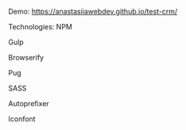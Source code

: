Demo: https://anastasiiawebdev.github.io/test-crm/

Technologies: 
  NPM
  
  Gulp 
  
  Browserify
  
  Pug
  
  SASS
  
  Autoprefixer
  
  Iconfont
